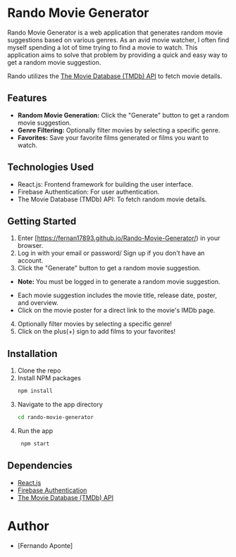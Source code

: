 # Rando Movie Generator

Rando Movie Generator is a web application that generates random movie suggestions based on various genres. As an avid movie watcher, I often find myself spending a lot of time trying to find a movie to watch. This application aims to solve that problem by providing a quick and easy way to get a random movie suggestion.

Rando utilizes the [The Movie Database (TMDb) API](https://www.themoviedb.org/documentation/api) to fetch movie details.

## Features

- **Random Movie Generation:** Click the "Generate" button to get a random movie suggestion.
- **Genre Filtering:** Optionally filter movies by selecting a specific genre.
- **Favorites:** Save your favorite films generated or films you want to watch.

## Technologies Used

- React.js: Frontend framework for building the user interface.
- Firebase Authentication: For user authentication.
- The Movie Database (TMDb) API: To fetch random movie details.

## Getting Started

1. Enter [https://fernan17893.github.io/Rando-Movie-Generator/) in your browser.
2. Log in with your email or password/ Sign up if you don't have an account.
3. Click the "Generate" button to get a random movie suggestion.
- **Note:** You must be logged in to generate a random movie suggestion.
* Each movie suggestion includes the movie title, release date, poster, and overview.
* Click on the movie poster for a direct link to the movie's IMDb page.
4. Optionally filter movies by selecting a specific genre!
5. Click on the plus(+) sign to add films to your favorites!

## Installation

1. Clone the repo
2. Install NPM packages
   ```sh
   npm install
   ```
3. Navigate to the app directory
   ```sh
   cd rando-movie-generator
   ```
3. Run the app
   ```sh
    npm start
    ```

## Dependencies

- [React.js](https://reactjs.org/)
- [Firebase Authentication](https://firebase.google.com/docs/auth)
- [The Movie Database (TMDb) API](https://www.themoviedb.org/documentation/api)

# Author

- [Fernando Aponte]
